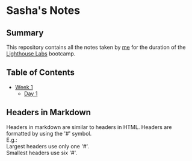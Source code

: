 # Sasha's Notes
## Summary 

This repository contains all the notes taken by [me](https://github.com/Faelixx) for the duration of the [Lighthouse Labs](https://www.lighthouselabs.ca/) bootcamp. 

## Table of Contents
* [Week 1](/Week_1)
  * [Day 1](/Day_1)

## Headers in Markdown

Headers in markdown are similar to headers in HTML. Headers are formatted by using the '#' symbol. 
<br>E.g.:</br>
Largest headers use only one '#'.
<br> Smallest headers use six '#'.